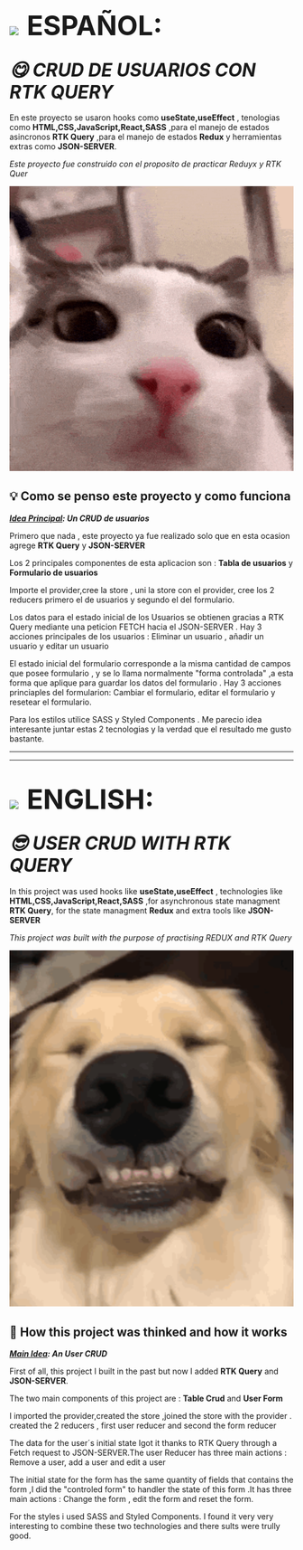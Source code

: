 # <img style="padding-right:0.5rem" src='https://img.freepik.com/vector-premium/bandera-argentina-bandera-argentina-ilustracion-vectorial_685751-66.jpg' width="50px" >  <span style="font-size:3rem">ESPAÑOL:</span>

## <i align="center" style="font-size:2rem">😋 CRUD DE USUARIOS CON RTK QUERY</i>


En este proyecto se usaron hooks como **useState,useEffect** , tenologias como  **HTML,CSS,JavaScript,React,SASS** ,para el manejo de estados asincronos **RTK Query** ,para el manejo de estados **Redux** y herramientas extras como **JSON-SERVER**.

 _Este proyecto fue construido con el proposito de practicar Reduyx y RTK Quer_

<p align="center">
<img width="600px" heigth="600px" src="./src/assets/cat.gif" alt="gato curioso">
</p>

## 💡 Como se penso este proyecto y como funciona

**_<span style="text-decoration:underline">Idea Principal</span>: Un CRUD de usuarios_**

Primero que nada , este proyecto ya fue realizado solo que en esta ocasion agrege **RTK Query** y **JSON-SERVER**

Los 2 principales componentes de esta aplicacion son : **Tabla de usuarios** y **Formulario de usuarios**

Importe el provider,cree la store , uni la store con el provider, cree los 2 reducers primero el de usuarios y segundo el del  formulario.

Los datos para el estado inicial de los Usuarios se obtienen  gracias a RTK Query mediante una peticion FETCH hacia el JSON-SERVER . Hay 3 acciones principales de los usuarios : Eliminar un usuario , añadir un usuario y editar un usuario

El estado inicial del formulario corresponde a la misma cantidad de campos que posee formulario , y se lo llama normalmente "forma controlada" ,a  esta forma que aplique para guardar los datos del formulario . Hay 3 acciones princiaples del formularion: Cambiar el formulario, editar el formulario y resetear el formulario.

Para los estilos utilice SASS y Styled Components . Me parecio idea interesante juntar estas 2 tecnologias y la verdad que el resultado me gusto bastante.

-------------------------------------------------------------------------------------------
-------------------------------------------------------------------------------------------

# <img style="padding-right:0.5rem" src="https://img.freepik.com/vector-premium/gran-bretana-bandera-bandera-inglaterra-vector-icono-reino-unido-bandera-gran-bretana-10-eps_800531-104.jpg" width="50px"> <span style="font-size:3rem">ENGLISH:</span>

## <i align="center" style="font-size:2rem">😎 USER CRUD WITH RTK QUERY</i>
 
In this project was used hooks like **useState,useEffect** , technologies like  **HTML,CSS,JavaScript,React,SASS** ,for asynchronous state managment **RTK Query**, for the state managment **Redux** and extra tools like **JSON-SERVER**

 _This project was built with the purpose of practising  REDUX and RTK Query_


<p align="center">
<img width="600px" heigth="600px" src="./src/assets/doggy.gif" alt="dog smiling">
</p>

## 🤔 How this project was thinked and how it works

**_<span style="text-decoration:underline">Main Idea</span>: An User CRUD_**


First of all, this project I built in the past but now I added  **RTK Query** and **JSON-SERVER**. 

The two main components of this project are : **Table Crud** and **User Form**

I imported the provider,created the store ,joined the store with the provider . created the 2 reducers , first user reducer and second the form reducer

The data for the user´s initial state Igot it thanks to RTK Query through a Fetch request to JSON-SERVER.The user Reducer has three main actions : Remove a user, add a user and edit a user

The initial state for the form has the same quantity of fields that contains the form ,I did the "controled form" to handler the state of this form .It has three main actions : Change the form , edit the form and reset the form.

For the styles i used SASS and Styled Components. I found it very very interesting  to combine these two technologies and there sults were trully good.
